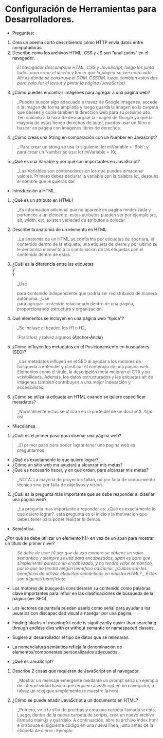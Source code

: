 # Configuración de Herramientas para Desarrolladores.

- Preguntas:
1. Crea un poema corto describiendo cómo HTTP envía datos entre computadoras.
2. Describe como los archivos HTML, CSS y JS son “analizados” en el navegador.
> _El navegador descompone HTML, CSS y JavaScript, luego los junta todos para crear el diseño y hacer que la página se vea adecuada. Ahi es donde se construye el DOM, CSSOM, luego combian estos dos para calcular el layout y pintar la página (JavaScript)._
3. ¿Cómo puedes encontrar imágenes para agregar a una página web?
> _Puedes buscar algo adecuado a travez de Google imagenes, accede a la imagen de forma ampliada y luego guarda la imagen en la carpeta que desees y copia tambien la direccion web para su proximo uso. Ten cuidado a la hora de descargaar la imagen de Google ya que la mayoria de estas tienen derechos de autor, puedes usar un filtro o buscar en pagina con imagenes libres de derechos.
4. ¿Cómo creas una String en comparación con un Number en Javascript?
>_ Para crear un string se usa lo siguiente: let miVariable = 'Bob'; y para crear un Number se usa: let miVariable = 10;.
5. ¿Qué es una Variable y por qué son importantes en JavaScript?
>_Las Variables son contenedores en los que puedes almacenar valores. Primero debes declarar la variable con la palabra let, despues el nombre que le quieras dar. 

- Introducción a HTML.

1. ¿Qué es un atributo en HTML?
>_Es informacion adicional que no aparece en pagina renderizada y pertenece a un elemento, estos atributos pueden ser por ejemplo src, alt, width, etc, existen variedad de atributos a colocar.
2. Describe la anatomía de un elemento en HTML.
>_La anatomia de un HTML se conforma por etiquetas de apertura, el contenido dentro de la etiqueta, una etiqueta de cierre y por ultimo se le denomina elemento a la combinacion de las etiquetas con el contenido dentro de estas.
3. ¿Cuál es la diferencia entre las etiquetas <article> y <section>?
>_Use <article> para contenido independiente que podría ser redistribuido de manera autónoma.
>_Use <section> para agrupar contenido relacionado dentro de una página, proporcionando estructura y organización.
4. Qué elementos se incluyen en una página web “típica”?
>_Se incluye el header, los H1 o H2, <p>(Parrafos) y talvez algunos <a>(Anchor-Ancla)
5. ¿Cómo influyen los metadatos en el Posicionamiento en buscadores (SEO)?
>_Los metadatos influyen en el SEO al ayudar a los motores de busqueda a entender y clasificar el contenido de una pagina web. Elementos como el titulo, la descripción meta mejoran el CTR y su vcisibilidads. Además, los datos estructurados y las etiquetas alt de imágenes también contribuyen a una mejor indexación y accesibilidad.
6. ¿Cómo se utliza la etiqueta <meta> en HTML cuando se quiere especificar metadatos?
>_Normalmente estos se utilizan en la parte del <head> de un doc hmtl.
>_Algo asi_
<head>
    <meta charset="UTF-8">
    <meta name="description" content="Descripción de la página">
    <meta name="keywords" content="palabra1, palabra2">
    <meta name="author" content="Nombre del autor">
</head>


- Miscelánea.

1. ¿Cuál es el primer paso para diseñar una página web?
>_El primer paso para poder lograr tener una pagina web es preguntarnos 
- ¿Qué es exactamente lo que quiero lograr?
- ¿Cómo un sitio web me ayudará a alcanzar mis metas?
- ¿Qué es necesario hacer, y en qué orden, para alcanzar mis metas?
>_NOTA: La mayoria de proyectos fallan, no por falta de conocimiento técnico sino por falta de objetivos y visión.
2. ¿Cuál es la pregunta más importante que se debe responder al diseñar una página web?
>_La pregunta mas importante a reponder es: ¿Qué es exactamente lo que quiero lograr?, esta pregunta es el inicio y la motivacion que debes tener para poder realizar lo demas.

- Semántica.

¿Por qué se debe utilizar un elemento h1> en vez de un span para mostrar un título de primer nivel?
>_Se debe de usar h1 por que de esa manera se obtiene un valor semantico y siempre se usa para encabezados, span es para que simplemente parezca un encabezado, y no tendra valor semantico, por lo que no tendra ningun beneficio adicional.
¿Cuáles son los beneficios de utilizar etiquetas semánticas en nuestro HTML?
>_ Estos son algunos beneficios:_
- Los motores de búsqueda considerarán su contenido como palabras clave importantes para influir en las clasificaciones de búsqueda de la página (ver SEO).
- Los lectores de pantalla pueden usarlo como señal para ayudar a los usuarios con discapacidad visual a navegar por una página.
- Finding blocks of meaningful code is significantly easier than searching through endless divs with or without semantic or namespaced classes.
- Sugiere al desarrollador el tipo de datos que se rellenarán.
- La nomenclatura semántica refleja la denominación de elementos/componentes personalizados adecuados.

- ¿Qué es JavaScript?

1. Describe 2 cosas que requieran de JavaScript en el navegador.
>_Mostrar un mensaje emergente meidante un prompt sería un ejemplo de interactividad básica que requiere JavaScript en un navegador, o talvez un reloj que simplemente te muestre la hora.
2. ¿Cómo se puede añadir JavaScript a un documento en HTML?
>_Primero, ve a tu sitio de pruebas y crea una carpeta llamada scripts. Luego, dentro de la nueva carpeta de scripts, crea un nuevo archivo llamado main.js y guárdalo.
A continuación, abre tu archivo index.html e introduce el siguiente código en una nueva línea, justo antes de la etiqueta de cierre </body>:
Ejemplo: <script src="scripts/main.js"></script>
